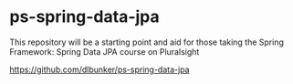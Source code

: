 # ps-spring-data-jpa
This repository will be a starting point and aid for those taking the Spring Framework: Spring Data JPA course on Pluralsight

https://github.com/dlbunker/ps-spring-data-jpa